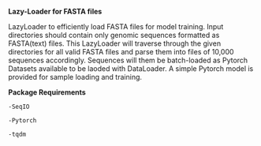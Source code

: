 **Lazy-Loader for FASTA files**

  LazyLoader to efficiently load FASTA files for model training. Input directories should contain only genomic sequences formatted as FASTA(text) files. This       LazyLoader will traverse through the given directories for all valid FASTA files and parse them  into files of 10,000 sequences accordingly. Sequences will them   be batch-loaded as Pytorch Datasets available to be laoded with DataLoader. A simple Pytorch model is provided for sample loading and training.
  
  

  **Package Requirements**
  
    -SeqIO 
  
    -Pytorch 
  
    -tqdm 
